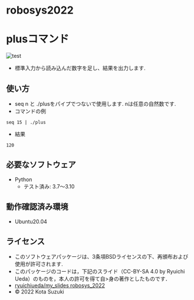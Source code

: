 # robosys2022

# plusコマンド
![test](https://github.com/kotasuzuki0526/robosys2022/actions/workflows/test.yml/badge.svg)

* 標準入力から読み込んだ数字を足し、結果を出力します.
## 使い方
* seq n と ./plusをパイプでつないで使用します. nは任意の自然数です.
* コマンドの例
```
seq 15 | ./plus
```
* 結果
```
120
```
## 必要なソフトウェア
* Python
  * テスト済み: 3.7〜3.10

## 動作確認済み環境
* Ubuntu20.04

## ライセンス

* このソフトウェアパッケージは、3条項BSDライセンスの下、再頒布および使用が許可されます.
* このパッケージのコードは，下記のスライド（CC-BY-SA 4.0 by Ryuichi Ueda）のものを，本人の許可を得て自>身の著作としたものです．
* [ryuichiueda/my_slides robosys_2022](https://github.com/ryuichiueda/my_slides/tree/master/robosys_2022)
* © 2022 Kota Suzuki

